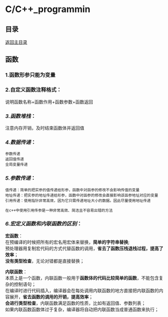 # C/C++_programmin

## 目录
[返回主目录](https://github.com/NightBonsai/C-C-_programming/blob/main/README.md)

## 函数

### 1.函数形参只能为变量

### 2.自定义函数注释格式：
说明函数名称+函数作用+函数参数+函数返回

### *3.函数堆栈*：
注意内存开销，及时结束函数体并返回值

### *4.数据传递*：

	参数传递
	返回值传递
	全局变量传递

### *5.参数传递*：

	值传递：简单的把实参的值传递给形参，函数中对函参的修改不会影响传值的变量
	地址传递：把实参的地址传递给形参，函数中对函参的修改会直接影响该函参地址对应的变量
	引用传递：使用指针非常高效，因为它只需传递地址大小的数据。因此尽量使用地址传递
 
	在c++中使用引用传参是一种非常高效、简洁且不容易出错的方法

### *6.宏定义函数和内联函数的区别*：
		
**宏函数**：<br>
在预编译的时候把所有的宏名用宏体来替换，**简单的字符串替换**;<br>
预处理器用复制宏代码的方式代替函数的调用，**省去了函数压栈退栈过程，提高了效率**；<br>
**没有类型检查**，无论对错都是直接替换；<br>

**内联函数**：<br>
本质上是一个函数，内联函数一般用于**函数体的代码比较简单的函数**，不能包含复杂的控制语句；<br>
在编译时进行代码插入，编译器会在每处调用内联函数的地方直接把内联函数的内容展开，**省去函数的调用的开销，提高效率**；<br>
**会进行类型检查**，内联函数满足函数的性质，比如有返回值、参数列表；<br>
如果内联函数函数体过于复杂，编译器将自动把内联函数当成普通函数来执行；<br>
